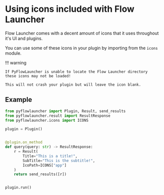 # Using icons included with Flow Launcher

Flow Launcher comes with a decent amount of icons that it uses throughout it's UI and plugins.

You can use some of these icons in your plugin by importing from the `icons` module.

!!! warning

    If PyFlowLauncher is unable to locate the Flow Launcher directory these icons may not be loaded!

    This will not crash your plugin but will leave the icon blank.

## Example

```py
from pyflowlauncher import Plugin, Result, send_results
from pyflowlauncher.result import ResultResponse
from pyflowlauncher.icons import ICONS

plugin = Plugin()


@plugin.on_method
def query(query: str) -> ResultResponse:
    r = Result(
        Title="This is a title!",
        SubTitle="This is the subtitle!",
        IcoPath=ICONS["app"]
    )
    return send_results([r])


plugin.run()
```
